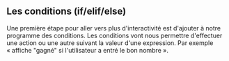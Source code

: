 ## Les conditions (if/elif/else)

Une première étape pour aller vers plus d'interactivité est d'ajouter à notre programme des conditions.
Les conditions vont nous permettre d'effectuer une action ou une autre suivant la valeur d'une expression.
Par exemple « affiche "gagné" si l'utilisateur a entré le bon nombre ».
